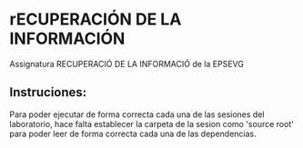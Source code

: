 # rECUPERACIÓN DE LA INFORMACIÓN
Assignatura RECUPERACIÓ DE LA INFORMACIÓ de la EPSEVG

## Instruciones:
Para poder ejecutar de forma correcta cada una de las sesiones del laboratorio, hace falta establecer la carpeta de 
la sesion como 'source root' para poder leer de forma correcta cada una de las dependencias.
